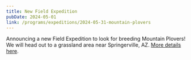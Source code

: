```yaml
---
title: New Field Expedition
pubDate: 2024-05-01
link: /programs/expeditions/2024-05-31-mountain-plovers
---
```

Announcing a new Field Expedition to look for breeding Mountain Plovers! We will head out to a grassland area near Springerville, AZ. [More details here](/programs/expeditions/2024-05-31-mountain-plovers).